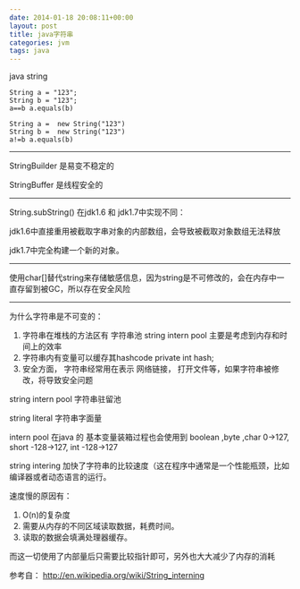 ```yaml
---
date: 2014-01-18 20:08:11+00:00
layout: post
title: java字符串
categories: jvm
tags: java
---
```

java string

```
String a = "123";
String b = "123";
a==b a.equals(b)

String a =  new String("123")
String b =  new String("123")
a!=b a.equals(b)
```
----------
StringBuilder  是易变不稳定的

StringBuffer    是线程安全的 

----------
String.subString() 在jdk1.6 和 jdk1.7中实现不同：

jdk1.6中直接重用被截取字串对象的内部数组，会导致被截取对象数组无法释放

jdk1.7中完全构建一个新的对象。

----------
使用char[]替代string来存储敏感信息，因为string是不可修改的，会在内存中一直存留到被GC，所以存在安全风险


----------
为什么字符串是不可变的：

1. 字符串在堆栈的方法区有 字符串池  string intern pool 主要是考虑到内存和时间上的效率
2. 字符串内有变量可以缓存其hashcode   private int hash; 
3. 安全方面， 字符串经常用在表示 网络链接， 打开文件等，如果字符串被修改，将导致安全问题

string intern pool 字符串驻留池

string literal  字符串字面量

intern pool 在java 的 基本变量装箱过程也会使用到  boolean ,byte ,char 0->127, short -128->127, int -128->127

string intering 加快了字符串的比较速度（这在程序中通常是一个性能瓶颈，比如编译器或者动态语言的运行。

速度慢的原因有：

1. O(n)的复杂度
2. 需要从内存的不同区域读取数据，耗费时间。
3. 读取的数据会填满处理器缓存。

而这一切使用了内部量后只需要比较指针即可，另外也大大减少了内存的消耗

参考自： http://en.wikipedia.org/wiki/String_interning
